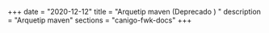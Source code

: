 +++
date        = "2020-12-12"
title       = "Arquetip maven (Deprecado ) "
description = "Arquetip maven"
sections    = "canigo-fwk-docs"
+++